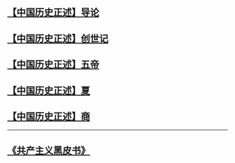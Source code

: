 
<td><h2><a href='https://github.com/dfchunsring/wer/blob/master/downldoad/China-history-introduction.epub?raw=true'>【中国历史正述】导论</a></h2></td>

<td><h2><a href='https://github.com/dfchunsring/wer/blob/master/downldoad/China-history-Genesis.epub?raw=true'>【中国历史正述】创世记</a></h2></td>

<td><h2><a href='https://github.com/dfchunsring/wer/blob/master/downldoad/China-history-Wu-di.epub?raw=true'>【中国历史正述】五帝</a></h2></td>

<td><h2><a href='https://github.com/dfchunsring/wer/blob/master/downldoad/China-history-Xia.epub?raw=true'>【中国历史正述】夏</a></h2></td>

<td><h2><a href='https://github.com/dfchunsring/wer/blob/master/downldoad/China-history-%20shang.epub?raw=true'>【中国历史正述】商</a></h2></td>








<hr>



<td><h2><a href='https://github.com/dfchunsring/wer/blob/master/epub-1/hpbook.epub?raw=true'>《共产主义黑皮书》</a></h2></td>






